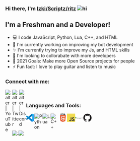 ### Hi there, I'm [Izki/Scriptz/ritz](https://discords.com/bio/p/luxa) <img src="https://user-images.githubusercontent.com/1303154/88677602-1635ba80-d120-11ea-84d8-d263ba5fc3c0.gif" width="28px" alt="hi"> 

## I'm a Freshman and a Developer!
- 💻 I code JavaScript, Python, Lua, C++, and HTML
- 🎉 I'm currently working on improving my bot development
- ✨ I'm currently trying to improve my Js, and HTML skills
- 🙌 I'm looking to collorabate with more developers
- 📢 2021 Goals: Make more Open Source projects for people
- ⚡ Fun fact: I love to play guitar and listen to music

### Connect with me:

[<img align="left" alt="alter | YouTube" width="22px" src="https://cdn.jsdelivr.net/npm/simple-icons@v3/icons/youtube.svg" />](https://www.youtube.com/channel/UC3P9YnpZz8CuaHNuzPss13g)
[<img align="left" alt="alter | Twitter" width="22px" src="https://cdn.jsdelivr.net/npm/simple-icons@v3/icons/twitter.svg" />](https://twitter.com/alterrthefuture)
[<img align="left" alt="alter | Discord" width="22px" src="https://github.com/ilyLuxa/icon/blob/main/download.png" />](https://discords.com/bio/p/luxa)

<br />

### Languages and Tools:

[<img align="left" alt="Visual Studio Code" width="26px" src="https://raw.githubusercontent.com/github/explore/80688e429a7d4ef2fca1e82350fe8e3517d3494d/topics/visual-studio-code/visual-studio-code.png" />](https://code.visualstudio.com/)
[<img align="left" alt="Python" width="26px" src="https://github.com/ilyLuxa/icon/blob/main/267_Python-512.webp" />](https://www.python.org/)
[<img align="left" alt="Lua" width="26px" src="https://github.com/ilyLuxa/icon/blob/main/1200px-Lua-Logo.svg.png" />](https://www.google.com/search?q=lua&source=lmns&bih=937&biw=1920&hl=en&sa=X&ved=2ahUKEwiA7rPLqYvyAhWL6J4KHdf7Dz0Q_AUoAHoECAEQAA)
[<img align="left" alt="C++" width="26px" src="https://github.com/ilyLuxa/icon/blob/main/cpp_logo.png" />](https://www.cplusplus.com/)
[<img align="left" alt="HTML5" width="26px" src="https://raw.githubusercontent.com/github/explore/80688e429a7d4ef2fca1e82350fe8e3517d3494d/topics/html/html.png" />](https://html.spec.whatwg.org/)
[<img align="left" alt="JavaScript" width="26px" src="https://raw.githubusercontent.com/github/explore/80688e429a7d4ef2fca1e82350fe8e3517d3494d/topics/javascript/javascript.png" />](https://www.javascript.com/)
[<img align="left" alt="MongoDB" width="26px" src="https://raw.githubusercontent.com/github/explore/80688e429a7d4ef2fca1e82350fe8e3517d3494d/topics/mongodb/mongodb.png" />](https://www.mongodb.com/)
[<img align="left" alt="GitHub" width="26px" src="https://raw.githubusercontent.com/github/explore/78df643247d429f6cc873026c0622819ad797942/topics/github/github.png" />](https://github.com/)

<br />
<br />
<br />

<a href="https://github.com/alterthefuture/github-readme-stats">
  <img align="center" src="https://github-readme-stats.vercel.app/api?username=alterthefuture&&show_icons=true&title_color=ffffff&icon_color=bb2acf&text_color=daf7dc&bg_color=151515" />
</a>
<a href="https://github.com/CatNinja0001/convoychat">
  <img align="center" src="https://github-readme-stats.vercel.app/api/top-langs/?username=alterthefuture&layout=compact)](https://github.com/alterthefuture/github-readme-stats"/>
</a>
